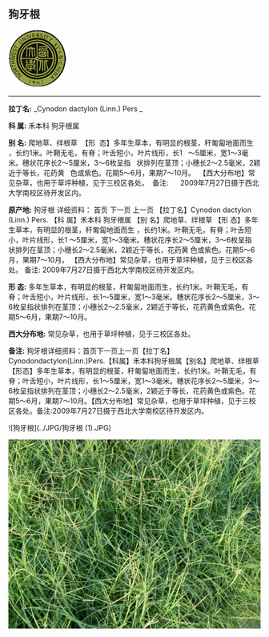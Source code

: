 ## 狗牙根

![西北大学校园网络植物志](../JPG/nwu.gif)

---

**拉丁名:**  _Cynodon dactylon (Linn.) Pers _

**科 属:** 禾本科 狗牙根属

**别 名:** 爬地草、绊根草
 【形  态】多年生草本，有明显的根茎，秆匍匐地面而生
  ，长约1米。叶鞘无毛，有脊；叶舌短小，叶片线形，长1
  ～5厘米，宽1～3毫米。穗状花序长2～5厘米，3～6枚呈指
  状排列在茎顶；小穗长2～2.5毫米，2颖近于等长，花药黄
  色或紫色。花期5～6月，果期7～10月。
 【西大分布地】常见杂草，也用于草坪种植，见于三校区各处。
 备注:
     2009年7月27日摄于西北大学南校区待开发区内。
　


**原产地:** 狗牙根
详细资料： 首页 下一页 上一页 
【拉丁名】Cynodon dactylon (Linn.) Pers.
【科 属】禾本科 狗牙根属
【别 名】爬地草、绊根草
【形 态】多年生草本，有明显的根茎，秆匍匐地面而生
 ，长约1米。叶鞘无毛，有脊；叶舌短小，叶片线形，长1
 ～5厘米，宽1～3毫米。穗状花序长2～5厘米，3～6枚呈指
 状排列在茎顶；小穗长2～2.5毫米，2颖近于等长，花药黄
 色或紫色。花期5～6月，果期7～10月。
【西大分布地】常见杂草，也用于草坪种植，见于三校区各处。
备注:
 2009年7月27日摄于西北大学南校区待开发区内。
　


**形  态:** 多年生草本，有明显的根茎，秆匍匐地面而生，长约1米。叶鞘无毛，有脊；叶舌短小，叶片线形，长1～5厘米，宽1～3毫米。穗状花序长2～5厘米，3～6枚呈指状排列在茎顶；小穗长2～2.5毫米，2颖近于等长，花药黄色或紫色。花期5～6月，果期7～10月。

**西大分布地:** 常见杂草，也用于草坪种植，见于三校区各处。

**备注:** 狗牙根详细资料：首页下一页上一页【拉丁名】Cynodondactylon(Linn.)Pers.【科属】禾本科狗牙根属【别名】爬地草、绊根草【形态】多年生草本，有明显的根茎，秆匍匐地面而生，长约1米。叶鞘无毛，有脊；叶舌短小，叶片线形，长1～5厘米，宽1～3毫米。穗状花序长2～5厘米，3～6枚呈指状排列在茎顶；小穗长2～2.5毫米，2颖近于等长，花药黄色或紫色。花期5～6月，果期7～10月。【西大分布地】常见杂草，也用于草坪种植，见于三校区各处。备注:2009年7月27日摄于西北大学南校区待开发区内。　

![狗牙根](../JPG/狗牙根 (1).JPG) 

![狗牙根](../JPG/狗牙根.JPG) 

